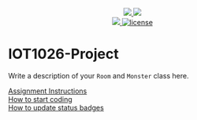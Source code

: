<p align="center">
	<a href="https://github.com/nidhiiir/IOT1026-Project/actions/workflows/ci.yml">
    <img src="https://github.com/nidhiiir/IOT1026-Project/actions/workflows/ci.yml/badge.svg"/>
    </a>
	<a href="https://github.com/nidhiiir/IOT1026-Project/actions/workflows/formatting.yml">
    <img src="https://github.com/nidhiiir/IOT1026-Project/actions/workflows/formatting.yml/badge.svg"/>
	<br/>
    <a href="https://codecov.io/gh/nidhiiir/IOT1026-Project" > 
    <img src="https://codecov.io/gh/nidhiiir/IOT1026-Project/branch/main/graph/badge.svg?token=JS0857X5JD"/> 
	<img title="MIT License" alt="license" src="https://img.shields.io/badge/license-MIT-informational?style=flat-square">	
    </a>
</p>

# IOT1026-Project
Write a description of your `Room` and `Monster` class here.

[Assignment Instructions](docs/instructions.md)  
[How to start coding](docs/how-to-use.md)  
[How to update status badges](docs/how-to-update-badges.md)
